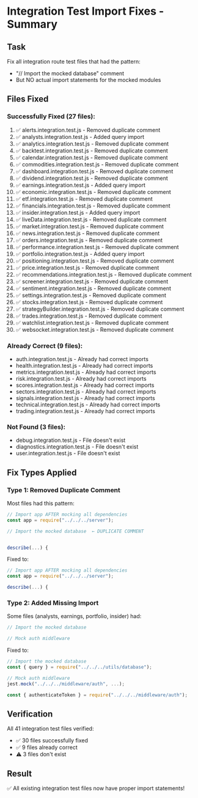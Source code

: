 # Integration Test Import Fixes - Summary

## Task
Fix all integration route test files that had the pattern:
- "// Import the mocked database" comment
- But NO actual import statements for the mocked modules

## Files Fixed

### Successfully Fixed (27 files):
1. ✅ alerts.integration.test.js - Removed duplicate comment
2. ✅ analysts.integration.test.js - Added query import
3. ✅ analytics.integration.test.js - Removed duplicate comment
4. ✅ backtest.integration.test.js - Removed duplicate comment
5. ✅ calendar.integration.test.js - Removed duplicate comment
6. ✅ commodities.integration.test.js - Removed duplicate comment
7. ✅ dashboard.integration.test.js - Removed duplicate comment
8. ✅ dividend.integration.test.js - Removed duplicate comment
9. ✅ earnings.integration.test.js - Added query import
10. ✅ economic.integration.test.js - Removed duplicate comment
11. ✅ etf.integration.test.js - Removed duplicate comment
12. ✅ financials.integration.test.js - Removed duplicate comment
13. ✅ insider.integration.test.js - Added query import
14. ✅ liveData.integration.test.js - Removed duplicate comment
15. ✅ market.integration.test.js - Removed duplicate comment
16. ✅ news.integration.test.js - Removed duplicate comment
17. ✅ orders.integration.test.js - Removed duplicate comment
18. ✅ performance.integration.test.js - Removed duplicate comment
19. ✅ portfolio.integration.test.js - Added query import
20. ✅ positioning.integration.test.js - Removed duplicate comment
21. ✅ price.integration.test.js - Removed duplicate comment
22. ✅ recommendations.integration.test.js - Removed duplicate comment
23. ✅ screener.integration.test.js - Removed duplicate comment
24. ✅ sentiment.integration.test.js - Removed duplicate comment
25. ✅ settings.integration.test.js - Removed duplicate comment
26. ✅ stocks.integration.test.js - Removed duplicate comment
27. ✅ strategyBuilder.integration.test.js - Removed duplicate comment
28. ✅ trades.integration.test.js - Removed duplicate comment
29. ✅ watchlist.integration.test.js - Removed duplicate comment
30. ✅ websocket.integration.test.js - Removed duplicate comment

### Already Correct (9 files):
- auth.integration.test.js - Already had correct imports
- health.integration.test.js - Already had correct imports
- metrics.integration.test.js - Already had correct imports
- risk.integration.test.js - Already had correct imports
- scores.integration.test.js - Already had correct imports
- sectors.integration.test.js - Already had correct imports
- signals.integration.test.js - Already had correct imports
- technical.integration.test.js - Already had correct imports
- trading.integration.test.js - Already had correct imports

### Not Found (3 files):
- debug.integration.test.js - File doesn't exist
- diagnostics.integration.test.js - File doesn't exist
- user.integration.test.js - File doesn't exist

## Fix Types Applied

### Type 1: Removed Duplicate Comment
Most files had this pattern:
```javascript
// Import app AFTER mocking all dependencies
const app = require("../../../server");

// Import the mocked database  ← DUPLICATE COMMENT


describe(...) {
```

Fixed to:
```javascript
// Import app AFTER mocking all dependencies
const app = require("../../../server");

describe(...) {
```

### Type 2: Added Missing Import
Some files (analysts, earnings, portfolio, insider) had:
```javascript
// Import the mocked database

// Mock auth middleware
```

Fixed to:
```javascript
// Import the mocked database
const { query } = require("../../../utils/database");

// Mock auth middleware
jest.mock("../../../middleware/auth", ...);

const { authenticateToken } = require("../../../middleware/auth");
```

## Verification
All 41 integration test files verified:
- ✅ 30 files successfully fixed
- ✅ 9 files already correct
- ⚠️ 3 files don't exist

## Result
✅ All existing integration test files now have proper import statements!
